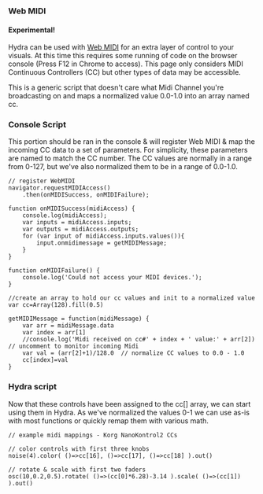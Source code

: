 ### Web MIDI

#### Experimental! 

Hydra can be used with [Web MIDI](https://webaudio.github.io/web-midi-api/) for an extra layer of control to your visuals.  At this time this requires some running of code on the
browser console (Press F12 in Chrome to access).  This page only considers MIDI Continuous Controllers (CC) but other types of data may be accessible.

This is a generic script that doesn't care what Midi Channel you're broadcasting on and maps a normalized value 0.0-1.0 into an array named cc. 

### Console Script
This portion should be ran in the console & will register Web MIDI & map the incoming CC data to a set of parameters.  For simplicity, these
parameters are named to match the CC number.  The CC values are normally in a range from 0-127, but we've also normalized them to be in a range of 0.0-1.0.

```
// register WebMIDI
navigator.requestMIDIAccess()
    .then(onMIDISuccess, onMIDIFailure);

function onMIDISuccess(midiAccess) {
    console.log(midiAccess);
    var inputs = midiAccess.inputs;
    var outputs = midiAccess.outputs;
    for (var input of midiAccess.inputs.values()){
        input.onmidimessage = getMIDIMessage;
    }
}

function onMIDIFailure() {
    console.log('Could not access your MIDI devices.');
}

//create an array to hold our cc values and init to a normalized value
var cc=Array(128).fill(0.5)

getMIDIMessage = function(midiMessage) {
    var arr = midiMessage.data    
    var index = arr[1]
    //console.log('Midi received on cc#' + index + ' value:' + arr[2])    // uncomment to monitor incoming Midi
    var val = (arr[2]+1)/128.0  // normalize CC values to 0.0 - 1.0
    cc[index]=val
}
```

### Hydra script
Now that these controls have been assigned to the cc[] array, we can start using them in Hydra.  As we've normalized the values 0-1 we can use
as-is with most functions or quickly remap them with various math.  
```
// example midi mappings - Korg NanoKontrol2 CCs

// color controls with first three knobs
noise(4).color( ()=>cc[16], ()=>cc[17], ()=>cc[18] ).out()

// rotate & scale with first two faders
osc(10,0.2,0.5).rotate( ()=>(cc[0]*6.28)-3.14 ).scale( ()=>(cc[1]) ).out()

```
